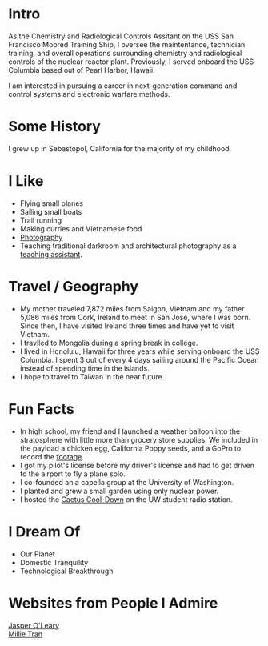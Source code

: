 # Intro

As the Chemistry and Radiological Controls Assitant on the USS San Francisco Moored Training Ship, I oversee the maintentance, technician training, and overall operations surrounding chemistry and radiological controls of the nuclear reactor plant. Previously, I served onboard the USS Columbia based out of Pearl Harbor, Hawaii.  

I am interested in pursuing a career in next-generation command and control systems and electronic warfare methods.

# Some History

I grew up in Sebastopol, California for the majority of my childhood.

# I Like

- Flying small planes
- Sailing small boats
- Trail running
- Making curries and Vietnamese food
- [Photography](https://halidefilm.tumblr.com/)
- Teaching traditional darkroom and architectural photography as a [teaching assistant](https://www.coursicle.com/uw/courses/ARCH/).

# Travel / Geography

- My mother traveled 7,872 miles from Saigon, Vietnam and my father 5,086 miles from Cork, Ireland to meet in San Jose, where I was born. Since then, I have visited Ireland three times and have yet to visit Vietnam.
- I travlled to Mongolia during a spring break in college.
- I lived in Honolulu, Hawaii for three years while serving onboard the USS Columbia. I spent 3 out of every 4 days sailing around the Pacific Ocean instead of spending time in the islands.
- I hope to travel to Taiwan in the near future.

# Fun Facts

- In high school, my friend and I launched a weather balloon into the stratosphere with little more than grocery store supplies. We included in the payload a chicken egg, California Poppy seeds, and a GoPro to record the [footage](https://vimeo.com/45049692).
- I got my pilot's license before my driver's license and had to get driven to the airport to fly a plane solo.
- I co-founded an a capella group at the University of Washington.
- I planted and grew a small garden using only nuclear power.
- I hosted the [Cactus Cool-Down](https://spinitron.com/Rainy-Dawg/dj/83109/Bean) on the UW student radio station.

# I Dream Of

- Our Planet
- Domestic Tranquility
- Technological Breakthrough

# Websites from People I Admire

[Jasper O'Leary](https://www.jaspertranoleary.com/)  
[Millie Tran](https://www.millietran.com/)